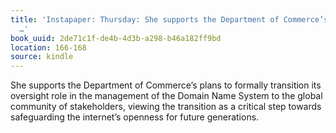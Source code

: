 ```yaml
---
title: 'Instapaper: Thursday: She supports the Department of Commerce’s plans to formally
  …'
book_uuid: 2de71c1f-de4b-4d3b-a298-b46a182ff9bd
location: 166-168
source: kindle
---
```


She supports the Department of Commerce’s plans to formally transition its oversight role in the management of the Domain Name System to the global community of stakeholders, viewing the transition as a critical step towards safeguarding the internet’s openness for future generations.